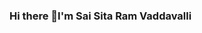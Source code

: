 ### Hi there 👋I'm Sai Sita Ram Vaddavalli

<!--
**saisitaram2000/saisitaram2000** is a ✨ _special_ ✨ repository because its `README.md` (this file) appears on your GitHub profile.

Here are some ideas to get you started:

![Top Languages Card](https://github-readme-stats.vercel.app/api/top-langs/?username=shinokada)
-->

